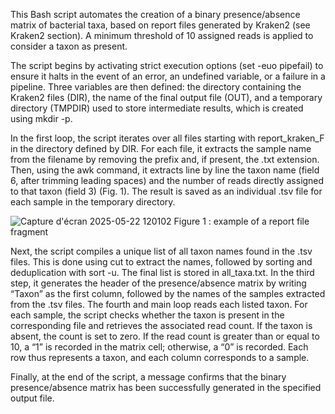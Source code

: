 This Bash script automates the creation of a binary presence/absence matrix of bacterial taxa, based on report files generated by Kraken2 (see Kraken2 section). A minimum threshold of 10 assigned reads is applied to consider a taxon as present.

The script begins by activating strict execution options (set -euo pipefail) to ensure it halts in the event of an error, an undefined variable, or a failure in a pipeline. Three variables are then defined: the directory containing the Kraken2 files (DIR), the name of the final output file (OUT), and a temporary directory (TMPDIR) used to store intermediate results, which is created using mkdir -p.


In the first loop, the script iterates over all files starting with report_kraken_F in the directory defined by DIR. For each file, it extracts the sample name from the filename by removing the prefix and, if present, the .txt extension. Then, using the awk command, it extracts line by line the taxon name (field 6, after trimming leading spaces) and the number of reads directly assigned to that taxon (field 3) (Fig. 1). The result is saved as an individual .tsv file for each sample in the temporary directory.

![Capture d'écran 2025-05-22 120102](https://github.com/user-attachments/assets/76063d9b-04e9-4092-8348-24c9f87e99e0)
Figure 1 : example of a report file fragment


Next, the script compiles a unique list of all taxon names found in the .tsv files. This is done using cut to extract the names, followed by sorting and deduplication with sort -u. The final list is stored in all_taxa.txt.
In the third step, it generates the header of the presence/absence matrix by writing “Taxon” as the first column, followed by the names of the samples extracted from the .tsv files.
The fourth and main loop reads each listed taxon. For each sample, the script checks whether the taxon is present in the corresponding file and retrieves the associated read count. If the taxon is absent, the count is set to zero. If the read count is greater than or equal to 10, a “1” is recorded in the matrix cell; otherwise, a “0” is recorded. Each row thus represents a taxon, and each column corresponds to a sample.

Finally, at the end of the script, a message confirms that the binary presence/absence matrix has been successfully generated in the specified output file.
